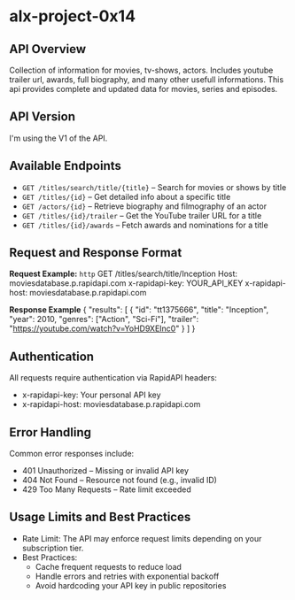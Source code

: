 # alx-project-0x14  
## API Overview  
Collection of information for movies, tv-shows, actors. Includes youtube trailer url, awards, full biography, and many other usefull informations. This api provides complete and updated data for movies, series and episodes.  

## API Version  
I'm using the V1 of the API.  

## Available Endpoints  
  - `GET /titles/search/title/{title}` – Search for movies or shows by title
  - `GET /titles/{id}` – Get detailed info about a specific title
  - `GET /actors/{id}` – Retrieve biography and filmography of an actor
  - `GET /titles/{id}/trailer` – Get the YouTube trailer URL for a title
  - `GET /titles/{id}/awards` – Fetch awards and nominations for a title  

## Request and Response Format  
**Request Example:**
```http```
GET /titles/search/title/Inception
Host: moviesdatabase.p.rapidapi.com
x-rapidapi-key: YOUR_API_KEY
x-rapidapi-host: moviesdatabase.p.rapidapi.com  

**Response Example**
{
  "results": [
    {
      "id": "tt1375666",
      "title": "Inception",
      "year": 2010,
      "genres": ["Action", "Sci-Fi"],
      "trailer": "https://youtube.com/watch?v=YoHD9XEInc0"
    }
  ]
}

## Authentication  
All requests require authentication via RapidAPI headers:
- x-rapidapi-key: Your personal API key
- x-rapidapi-host: moviesdatabase.p.rapidapi.com

## Error Handling  
Common error responses include:
  - 401 Unauthorized – Missing or invalid API key
  - 404 Not Found – Resource not found (e.g., invalid ID)
  - 429 Too Many Requests – Rate limit exceeded

## Usage Limits and Best Practices  
  - Rate Limit: The API may enforce request limits depending on your subscription tier.
  - Best Practices:
    - Cache frequent requests to reduce load
    - Handle errors and retries with exponential backoff
    - Avoid hardcoding your API key in public repositories

